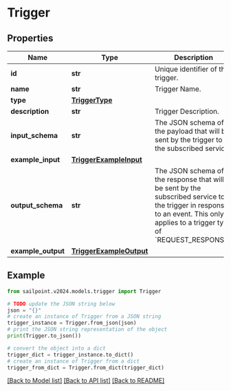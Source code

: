 # Trigger


## Properties

Name | Type | Description | Notes
------------ | ------------- | ------------- | -------------
**id** | **str** | Unique identifier of the trigger. | 
**name** | **str** | Trigger Name. | 
**type** | [**TriggerType**](TriggerType.md) |  | 
**description** | **str** | Trigger Description. | [optional] 
**input_schema** | **str** | The JSON schema of the payload that will be sent by the trigger to the subscribed service. | 
**example_input** | [**TriggerExampleInput**](TriggerExampleInput.md) |  | 
**output_schema** | **str** | The JSON schema of the response that will be sent by the subscribed service to the trigger in response to an event.  This only applies to a trigger type of &#x60;REQUEST_RESPONSE&#x60;. | [optional] 
**example_output** | [**TriggerExampleOutput**](TriggerExampleOutput.md) |  | [optional] 

## Example

```python
from sailpoint.v2024.models.trigger import Trigger

# TODO update the JSON string below
json = "{}"
# create an instance of Trigger from a JSON string
trigger_instance = Trigger.from_json(json)
# print the JSON string representation of the object
print(Trigger.to_json())

# convert the object into a dict
trigger_dict = trigger_instance.to_dict()
# create an instance of Trigger from a dict
trigger_from_dict = Trigger.from_dict(trigger_dict)
```
[[Back to Model list]](../README.md#documentation-for-models) [[Back to API list]](../README.md#documentation-for-api-endpoints) [[Back to README]](../README.md)


